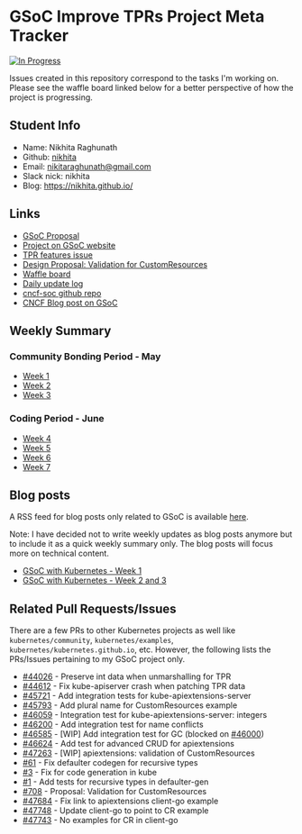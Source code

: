 # GSoC Improve TPRs Project Meta Tracker


[![In Progress](https://badge.waffle.io/nikhita/gsoc-meta-k8s.svg?label=In%20Progress&title=In%20Progress)](http://waffle.io/nikhita/gsoc-meta-k8s)


Issues created in this repository correspond to the tasks I'm working on. Please see the waffle board linked below for a better perspective of how the project is progressing.

## Student Info

+ Name: Nikhita Raghunath
+ Github: [nikhita](https://github.com/nikhita)
+ Email: nikitaraghunath@gmail.com
+ Slack nick: nikhita
+ Blog: https://nikhita.github.io/

## Links

+ [GSoC Proposal](notes/gsoc-proposal.pdf)
+ [Project on GSoC website](https://summerofcode.withgoogle.com/organizations/6540924424290304/#5982049109278720)
+ [TPR features issue](https://github.com/kubernetes/features/issues/95)
+ [Design Proposal: Validation for CustomResources](https://github.com/kubernetes/community/pull/708)
+ [Waffle board](https://waffle.io/nikhita/gsoc-meta-k8s)
+ [Daily update log](https://docs.google.com/document/d/1iCH03_jdyUsBfXKwgZtut7tXVbsl6lgusDt_lXLNNGo/edit?usp=sharing)
+ [cncf-soc github repo](https://github.com/cncf/soc)
+ [CNCF Blog post on GSoC](https://www.cncf.io/blog/2017/05/04/cncf-brings-kubernetes-coredns-opentracing-prometheus-google-summer-code-2017/)

## Weekly Summary

### Community Bonding Period - May

+ [Week 1](weekly/week1.md)
+ [Week 2](weekly/week2.md)
+ [Week 3](weekly/week3.md)

### Coding Period - June

+ [Week 4](weekly/week4.md)
+ [Week 5](weekly/week5.md)
+ [Week 6](weekly/week6.md)
+ [Week 7](weekly/week7.md)


## Blog posts

A RSS feed for blog posts only related to GSoC is available [here](https://nikhita.github.io/feed-gsoc.xml).

Note: I have decided not to write weekly updates as blog posts anymore but to include it as a quick weekly summary only. The blog posts will focus more on technical content.

+ [GSoC with Kubernetes - Week 1](https://nikhita.github.io/google-summer-of-code-kubernetes-week-1)
+ [GSoC with Kubernetes - Week 2 and 3](https://nikhita.github.io/google-summer-of-code-kubernetes-week2-3-community-bonding)


## Related Pull Requests/Issues

There are a few PRs to other Kubernetes projects as well like `kubernetes/community`, `kubernetes/examples`, `kubernetes/kubernetes.github.io`, etc. However, the following lists the PRs/Issues pertaining to my GSoC project only.

+ [#44026](https://github.com/kubernetes/kubernetes/pull/44026) - Preserve int data when unmarshalling for TPR
+ [#44612](https://github.com/kubernetes/kubernetes/pull/44612) - Fix kube-apiserver crash when patching TPR data
+ [#45721](https://github.com/kubernetes/kubernetes/pull/45721) - Add integration tests for kube-apiextensions-server
+ [#45793](https://github.com/kubernetes/kubernetes/pull/45793) - Add plural name for CustomResources example
+ [#46059](https://github.com/kubernetes/kubernetes/pull/46059) - Integration test for kube-apiextensions-server: integers
+ [#46200](https://github.com/kubernetes/kubernetes/pull/46200) - Add integration test for name conflicts
+ [#46585](https://github.com/kubernetes/kubernetes/pull/46585) - [WIP] Add integration test for GC (blocked on [#46000](https://github.com/kubernetes/kubernetes/pull/46000))
+ [#46624](https://github.com/kubernetes/kubernetes/pull/46624) - Add test for advanced CRUD for apiextensions
+ [#47263](https://github.com/kubernetes/kubernetes/pull/47263) - [WIP] apiextensions: validation of CustomResources
+ [#61](https://github.com/kubernetes/gengo/pull/61) - Fix defaulter codegen for recursive types
+ [#3](https://github.com/nikhita/kubernetes/pull/3) - Fix for code generation in kube
+ [#1](https://github.com/caesarxuchao/gengo/pull/1) - Add tests for recursive types in defaulter-gen
+ [#708](https://github.com/kubernetes/community/pull/708) - Proposal: Validation for CustomResources
+ [#47684](https://github.com/kubernetes/kubernetes/pull/47684) - Fix link to apiextensions client-go example
+ [#47748](https://github.com/kubernetes/kubernetes/pull/47748) - Update client-go to point to CR example
+ [#47743](https://github.com/kubernetes/kubernetes/issues/47743) - No examples for CR in client-go

